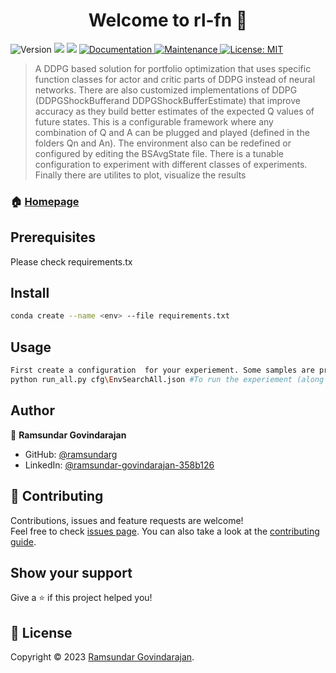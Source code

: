 <h1 align="center">Welcome to rl-fn 👋</h1>
<p>
  <img alt="Version" src="https://img.shields.io/badge/version-1.0.0-blue.svg?cacheSeconds=2592000" />
  <img src="https://img.shields.io/badge/npm-%3E%3D5.5.0-blue.svg" />
  <img src="https://img.shields.io/badge/node-%3E%3D9.3.0-blue.svg" />
  <a href="https://github.com/kefranabg/readme-md-generator#readme" target="_blank">
    <img alt="Documentation" src="https://img.shields.io/badge/documentation-yes-brightgreen.svg" />
  </a>
  <a href="https://github.com/kefranabg/readme-md-generator/graphs/commit-activity" target="_blank">
    <img alt="Maintenance" src="https://img.shields.io/badge/Maintained%3F-yes-green.svg" />
  </a>
  <a href="https://github.com/kefranabg/readme-md-generator/blob/master/LICENSE" target="_blank">
    <img alt="License: MIT" src="https://img.shields.io/github/license/ramsundarg/rl-fn" />
  </a>
</p>

> A DDPG based solution for portfolio optimization that uses specific function classes for actor and critic parts of DDPG instead of neural networks. There are also customized implementations of DDPG (DDPGShockBufferand DDPGShockBufferEstimate)  that improve accuracy as they build better estimates of the expected Q values  of future states. This is a configurable framework where any combination of Q and A can be plugged and played (defined in the folders Qn and An). The environment also can be redefined or configured by editing the BSAvgState file. There is a tunable configuration to experiment with different classes of experiments. Finally there are utilites to plot, visualize the results

### 🏠 [Homepage](https://github.com/kefranabg/readme-md-generator#readme)

## Prerequisites

Please check requirements.tx

## Install

```sh
conda create --name <env> --file requirements.txt
```

## Usage

```sh
First create a configuration  for your experiement. Some samples are provided in cfg directory.  Then use the following command.
python run_all.py cfg\EnvSearchAll.json #To run the experiement (along with tunable hyperparameters mentioned in it)

```

## Author

👤 **Ramsundar Govindarajan**

* GitHub: [@ramsundarg](https://github.com/ramsundarg)
* LinkedIn: [@ramsundar-govindarajan-358b126](https://linkedin.com/in/ramsundar-govindarajan-358b126)

## 🤝 Contributing

Contributions, issues and feature requests are welcome!<br />Feel free to check [issues page](https://github.com/kefranabg/readme-md-generator/issues). You can also take a look at the [contributing guide](https://github.com/kefranabg/readme-md-generator/blob/master/CONTRIBUTING.md).

## Show your support

Give a ⭐️ if this project helped you!

## 📝 License

Copyright © 2023 [Ramsundar Govindarajan](https://github.com/ramsundarg).<br />
